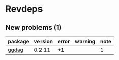 # Revdeps

## New problems (1)

|package |version |error  |warning |note |
|:-------|:-------|:------|:-------|:----|
|[ggdag](problems.md#ggdag)|0.2.11  |__+1__ |        |1    |

